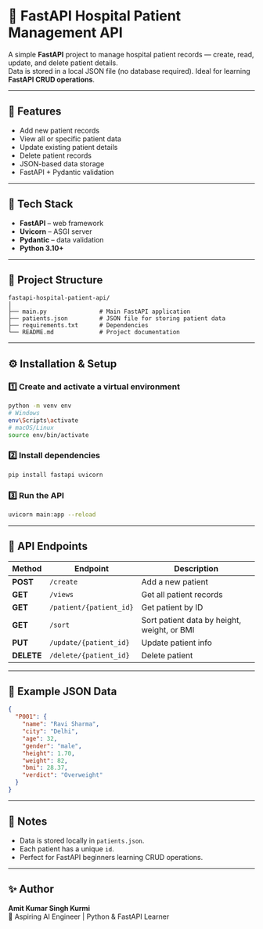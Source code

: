 # 🏥 FastAPI Hospital Patient Management API

A simple **FastAPI** project to manage hospital patient records — create, read, update, and delete patient details.  
Data is stored in a local JSON file (no database required). Ideal for learning **FastAPI CRUD operations**.

---

## 🚀 Features
- Add new patient records  
- View all or specific patient data  
- Update existing patient details  
- Delete patient records  
- JSON-based data storage  
- FastAPI + Pydantic validation  

---

## 🧩 Tech Stack
- **FastAPI** – web framework  
- **Uvicorn** – ASGI server  
- **Pydantic** – data validation  
- **Python 3.10+**

---

## 📁 Project Structure

```
fastapi-hospital-patient-api/
│
├── main.py               # Main FastAPI application
├── patients.json         # JSON file for storing patient data
├── requirements.txt      # Dependencies
└── README.md             # Project documentation
```

---

## ⚙️ Installation & Setup

### 1️⃣ Create and activate a virtual environment
```bash
python -m venv env
# Windows
env\Scripts\activate
# macOS/Linux
source env/bin/activate
```

### 2️⃣ Install dependencies
```bash
pip install fastapi uvicorn
```

### 3️⃣ Run the API
```bash
uvicorn main:app --reload
```

---

## 📡 API Endpoints

| Method | Endpoint | Description |
|---------|-----------|-------------|
| **POST** | `/create` | Add a new patient |
| **GET** | `/views` | Get all patient records |
| **GET** | `/patient/{patient_id}` | Get patient by ID |
| **GET** | `/sort` | Sort patient data by height, weight, or BMI |
| **PUT** | `/update/{patient_id}` | Update patient info |
| **DELETE** | `/delete/{patient_id}` | Delete patient |

---

## 🧪 Example JSON Data

```json
{
  "P001": {
    "name": "Ravi Sharma",
    "city": "Delhi",
    "age": 32,
    "gender": "male",
    "height": 1.70,
    "weight": 82,
    "bmi": 28.37,
    "verdict": "Overweight"
  }
}
```

---

## 🧠 Notes
- Data is stored locally in `patients.json`.
- Each patient has a unique `id`.
- Perfect for FastAPI beginners learning CRUD operations.

---

## ✨ Author
**Amit Kumar Singh Kurmi**  
🎯 Aspiring AI Engineer | Python & FastAPI Learner
